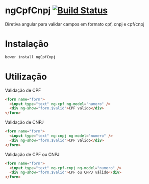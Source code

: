 ngCpfCnpj [![Build Status](https://travis-ci.org/lazarofl/ngCpfCnpj.svg)](https://travis-ci.org/lazarofl/ngCpfCnpj)
=========

Diretiva angular para validar campos em formato cpf, cnpj e cpf/cnpj


Instalação
==============

```sh
bower install ngCpfCnpj
```

Utilização
==================


Validação de CPF
```html
<form name="form">
  <input type="text" ng-cpf ng-model="numero" />
  <div ng-show="form.$valid">CPF válido</div>
</form>
```

Validação de CNPJ
```html
<form name="form">
  <input type="text" ng-cnpj ng-model="numero" />
  <div ng-show="form.$valid">CPF válido</div>
</form>
```

Validação de CPF ou CNPJ
```html
<form name="form">
  <input type="text" ng-cpf-cnpj ng-model="numero" />
  <div ng-show="form.$valid">CPF ou CNPJ válido</div>
</form>
```

